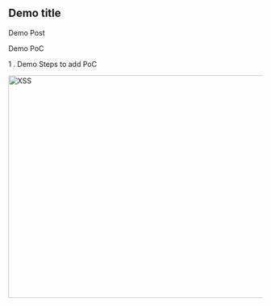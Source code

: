 
## Demo title

Demo Post

Demo PoC

1 . Demo Steps to add PoC

 <img src="/../assets/images/demo-xss.png" alt="XSS" width="800" height="441"> 